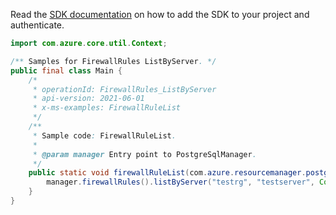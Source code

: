Read the [SDK documentation](https://github.com/Azure/azure-sdk-for-java/blob/azure-resourcemanager-postgresqlflexibleserver_1.0.0-beta.3/sdk/postgresqlflexibleserver/azure-resourcemanager-postgresqlflexibleserver/README.md) on how to add the SDK to your project and authenticate.

```java
import com.azure.core.util.Context;

/** Samples for FirewallRules ListByServer. */
public final class Main {
    /*
     * operationId: FirewallRules_ListByServer
     * api-version: 2021-06-01
     * x-ms-examples: FirewallRuleList
     */
    /**
     * Sample code: FirewallRuleList.
     *
     * @param manager Entry point to PostgreSqlManager.
     */
    public static void firewallRuleList(com.azure.resourcemanager.postgresqlflexibleserver.PostgreSqlManager manager) {
        manager.firewallRules().listByServer("testrg", "testserver", Context.NONE);
    }
}
```
